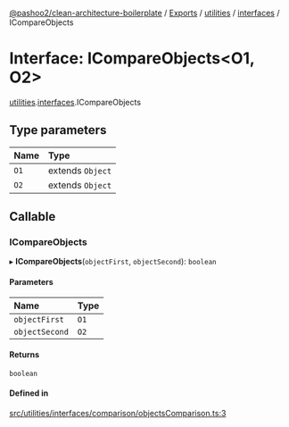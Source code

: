 [@pashoo2/clean-architecture-boilerplate](../README.md) / [Exports](../modules.md) / [utilities](../modules/utilities.md) / [interfaces](../modules/utilities.interfaces.md) / ICompareObjects

# Interface: ICompareObjects<O1, O2\>

[utilities](../modules/utilities.md).[interfaces](../modules/utilities.interfaces.md).ICompareObjects

## Type parameters

| Name | Type |
| :------ | :------ |
| `O1` | extends `Object` |
| `O2` | extends `Object` |

## Callable

### ICompareObjects

▸ **ICompareObjects**(`objectFirst`, `objectSecond`): `boolean`

#### Parameters

| Name | Type |
| :------ | :------ |
| `objectFirst` | `O1` |
| `objectSecond` | `O2` |

#### Returns

`boolean`

#### Defined in

[src/utilities/interfaces/comparison/objectsComparison.ts:3](https://github.com/pashoo2/clean-architecture-boilerplate/blob/914ff8c/src/utilities/interfaces/comparison/objectsComparison.ts#L3)
